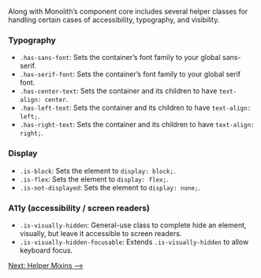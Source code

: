 Along with Monolith’s component core includes several helper classes for handling certain cases of accessibility, typography, and visibility.

### Typography

* `.has-sans-font`: Sets the container’s font family to your global sans-serif.
* `.has-serif-font`: Sets the container’s font family to your global serif font.
* `.has-center-text`: Sets the container and its children to have `text-align: center`.
* `.has-left-text`: Sets the container and its children to have `text-align: left;`.
* `.has-right-text`: Sets the container and its children to have `text-align: right;`.

### Display

* `.is-block`: Sets the element to `display: block;`.
* `.is-flex`: Sets the element to `display: flex;`.
* `.is-not-displayed`: Sets the element to `display: none;`.

### A11y (accessibility / screen readers)

* `.is-visually-hidden`: General-use class to complete hide an element, visually, but leave it accessible to screen readers.
* `.is-visually-hidden-focusable`: Extends `.is-visually-hidden` to allow keyboard focus.

[Next: Helper Mixins ⟶](mixins)